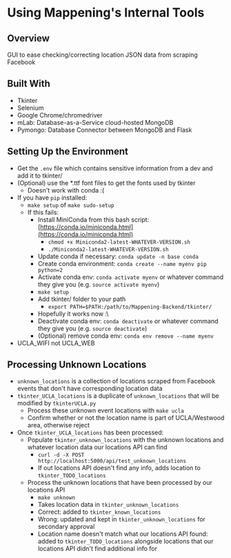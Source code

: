 # Using Mappening's Internal Tools

## Overview
GUI to ease checking/correcting location JSON data from scraping Facebook

## Built With
- Tkinter
- Selenium
- Google Chrome/chromedriver
- mLab: Database-as-a-Service cloud-hosted MongoDB
- Pymongo: Database Connector between MongoDB and Flask

## Setting Up the Environment
- Get the `.env` file which contains sensitive information from a dev and add it to tkinter/
- (Optional) use the *.ttf font files to get the fonts used by tkinter
  - Doesn't work with conda :(
- If you have `pip` installed:
  - `make setup` of `make sudo-setup`
  - If this fails:
    - Install MiniConda from this bash script: [https://conda.io/miniconda.html](https://conda.io/miniconda.html)
      - `chmod +x Miniconda2-latest-WHATEVER-VERSION.sh`
      - `./Miniconda2-latest-WHATEVER-VERSION.sh`
    - Update conda if necessary: `conda update -n base conda`
    - Create conda environment: `conda create --name myenv pip python=2`
    - Activate conda env: `conda activate myenv` or whatever command they give you (e.g. `source activate myenv`)
    - `make setup`
    - Add tkinter/ folder to your path
      - `export PATH=$PATH:/path/to/Mappening-Backend/tkinter/`
    - Hopefully it works now :\
    - Deactivate conda env: `conda deactivate` or whatever command they give you (e.g. `source deactivate`)
    - (Optional) remove conda env: `conda env remove --name myenv`
- UCLA_WIFI not UCLA_WEB

## Processing Unknown Locations
- `unknown_locations` is a collection of locations scraped from Facebook events that don't have corresponding location data
- `tkinter_UCLA_locations` is a duplicate of `unknown_locations` that will be modified by `tkinterUCLA.py`
  - Process these unknown event locations with `make ucla`
  - Confirm whether or not the location name is part of UCLA/Westwood area, otherwise reject
- Once `tkinter_UCLA_locations` has been processed:
  - Populate `tkinter_unknown_locations` with the unknown locations and whatever location data our locations API can find
    - `curl -d -X POST http://localhost:5000/api/test_unknown_locations`
    - If out locations API doesn't find any info, adds location to `tkinter_TODO_locations`
  - Process the unknown locations that have been processed by our locations API
    - `make unknown`
    - Takes location data in `tkinter_unknown_locations`
    - Correct: added to `tkinter_known_locations`
    - Wrong: updated and kept in `tkinter_unknown_locations` for secondary approval
    - Location name doesn't match what our locations API found: added to `tkinter_TODO_locations` alongside locations that our locations API didn't find additional info for
